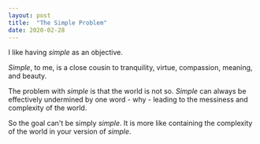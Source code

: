 ```yaml
---
layout: post
title:  "The Simple Problem"
date: 2020-02-28
---
```


I like having _simple_ as an objective.

_Simple_, to me, is a close cousin to tranquility, virtue, compassion, meaning, and beauty.

The problem with _simple_ is that the world is not so. _Simple_ can always be effectively undermined by one word - why - leading to the messiness and complexity of the world.

So the goal can't be simply _simple_. It is more like containing the complexity of the world in your version of _simple_.
